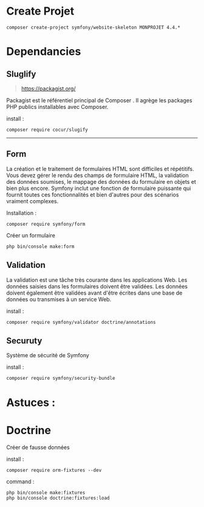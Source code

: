 # Create Projet

```
composer create-project symfony/website-skeleton MONPROJET 4.4.*
```

# Dependancies

## Sluglify
> https://packagist.org/

Packagist est le référentiel principal de Composer . Il agrège les packages PHP publics installables avec Composer.

install :
```
composer require cocur/slugify
```
---
## Form
La création et le traitement de formulaires HTML sont difficiles et répétitifs. Vous devez gérer le rendu des champs de formulaire HTML, la validation des données soumises, le mappage des données du formulaire en objets et bien plus encore. Symfony inclut une fonction de formulaire puissante qui fournit toutes ces fonctionnalités et bien d'autres pour des scénarios vraiment complexes.

Installation :
```
composer require symfony/form
```

Créer un formulaire
```
php bin/console make:form
```

## Validation

La validation est une tâche très courante dans les applications Web. Les données saisies dans les formulaires doivent être validées. Les données doivent également être validées avant d'être écrites dans une base de données ou transmises à un service Web.

install :
```
composer require symfony/validator doctrine/annotations
```

## Securuty
Système de sécurité de Symfony 

install : 
```
composer require symfony/security-bundle
```

# Astuces :

# Doctrine

Créer de fausse données

install :
```
composer require orm-fixtures --dev  
```

command :
```
php bin/console make:fixtures
php bin/console doctrine:fixtures:load
```